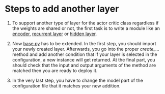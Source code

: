 # Steps to add another layer

1. To support another type of layer for the actor critic class regardless if the weights are shared or not, the first task is to write a module like an [encoder](../neroRL/trainers/PPO/models/encoder.py), [recurrent layer](../neroRL/trainers/PPO/models/recurrent.py) or [hidden layer](../neroRL/trainers/PPO/models/hidden_layer.py).

2. Now [base.py](../neroRL/trainers/PPO/models/base.py) has to be extended. In the first step, you should import your newly created layer. Afterwards, you go into the proper *create_...* method and add another condition that if your layer is selected in the configuration, a new instance will get returned. At the final part, you should check that the input and output arguments of the method are matched then you are ready to deploy it.

3. In the very last step, you have to change the model part of the configuration file that it matches your new addition.
